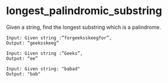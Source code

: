 # longest_palindromic_substring
 Given a string, find the longest substring which is a palindrome. 

    Input: Given string :”forgeeksskeegfor”, 
    Output: “geeksskeeg”

    Input: Given string :”Geeks”, 
    Output: “ee”

    Input: Given string: "babad"
    Output: "bab"